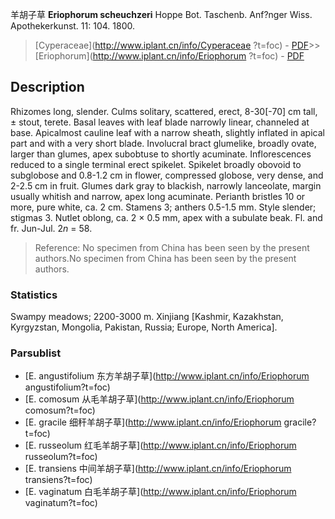 羊胡子草 **Eriophorum scheuchzeri** Hoppe Bot. Taschenb. Anf?nger Wiss. Apothekerkunst. 11: 104. 1800.

> [Cyperaceae](http://www.iplant.cn/info/Cyperaceae ?t=foc) - [PDF](http://iplant.cn/foc/pdf/Cyperaceae.pdf)>>[Eriophorum](http://www.iplant.cn/info/Eriophorum ?t=foc) - [PDF](http://www.iplant.cn/foc/pdf/Eriophorum.pdf)

## Description

Rhizomes long, slender. Culms solitary, scattered, erect, 8-30[-70] cm tall, ± stout, terete. Basal leaves with leaf blade narrowly linear, channeled at base. Apicalmost cauline leaf with a narrow sheath, slightly inflated in apical part and with a very short blade. Involucral bract glumelike, broadly ovate, larger than glumes, apex subobtuse to shortly acuminate. Inflorescences reduced to a single terminal erect spikelet. Spikelet broadly obovoid to subglobose and 0.8-1.2 cm in flower, compressed globose, very dense, and 2-2.5 cm in fruit. Glumes dark gray to blackish, narrowly lanceolate, margin usually whitish and narrow, apex long acuminate. Perianth bristles 10 or more, pure white, ca. 2 cm. Stamens 3; anthers 0.5-1.5 mm. Style slender; stigmas 3. Nutlet oblong, ca. 2 × 0.5 mm, apex with a subulate beak. Fl. and fr. Jun-Jul. 2*n* = 58.

> Reference: 
> No specimen from China has been seen by the present authors.No specimen from China has been seen by the present authors.

### Statistics
Swampy meadows; 2200-3000 m. Xinjiang [Kashmir, Kazakhstan, Kyrgyzstan, Mongolia, Pakistan, Russia; Europe, North America].

### Parsublist

* [E.  angustifolium  东方羊胡子草](http://www.iplant.cn/info/Eriophorum angustifolium?t=foc)
* [E.  comosum  从毛羊胡子草](http://www.iplant.cn/info/Eriophorum comosum?t=foc)
* [E.  gracile  细秆羊胡子草](http://www.iplant.cn/info/Eriophorum gracile?t=foc)
* [E.  russeolum  红毛羊胡子草](http://www.iplant.cn/info/Eriophorum russeolum?t=foc)
* [E.  transiens  中间羊胡子草](http://www.iplant.cn/info/Eriophorum transiens?t=foc)
* [E.  vaginatum  白毛羊胡子草](http://www.iplant.cn/info/Eriophorum vaginatum?t=foc)
